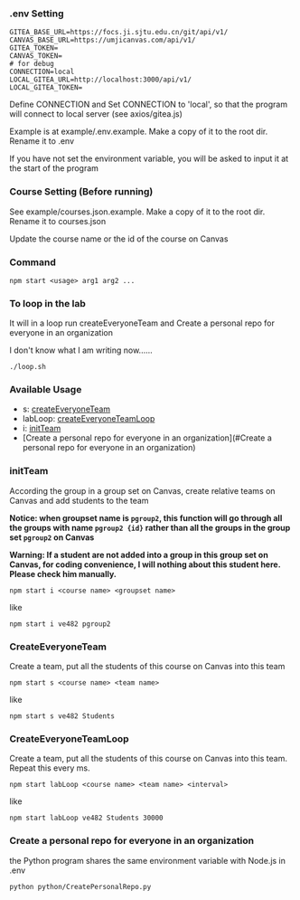 ### .env Setting

~~~shell
GITEA_BASE_URL=https://focs.ji.sjtu.edu.cn/git/api/v1/
CANVAS_BASE_URL=https://umjicanvas.com/api/v1/
GITEA_TOKEN=
CANVAS_TOKEN=
# for debug
CONNECTION=local
LOCAL_GITEA_URL=http://localhost:3000/api/v1/
LOCAL_GITEA_TOKEN=
~~~

Define CONNECTION and Set CONNECTION to 'local', so that the program will connect to local server (see axios/gitea.js) 

Example is at example/.env.example.  Make a copy of it to the root dir. Rename it to .env

If you have not set the environment variable, you will be asked to input it at the start of the program

### Course Setting (Before running)

See example/courses.json.example. Make a copy of it to the root dir. Rename it to courses.json

Update the course name or the id of the course on Canvas


### Command

~~~
npm start <usage> arg1 arg2 ... 
~~~

### To loop in the lab
It will in a loop run createEveryoneTeam and Create a personal repo for everyone in an organization

I don't know what I am writing now......

~~~shell
./loop.sh
~~~

### Available Usage

- s: [createEveryoneTeam](#createEveryoneTeam)
- labLoop: [createEveryoneTeamLoop](#createEveryoneTeamLoop)
- i: [initTeam](#initTeam)
- [Create a personal repo for everyone in an organization](#Create a personal repo for everyone in an organization)


### initTeam

According the group in a group set on Canvas, create relative teams on Canvas and add students to the team

**Notice: when groupset name is `pgroup2`, this function will go through all the groups with name `pgroup2 {id}` rather than all the groups in the group set `pgroup2` on Canvas**

**Warning: If a student are not added into a group in this group set on Canvas, for coding convenience, I will nothing about this student here. Please check him manually.**


~~~
npm start i <course name> <groupset name>
~~~

like

~~~
npm start i ve482 pgroup2
~~~



### CreateEveryoneTeam

Create a team, put all the students of this course on Canvas into this team

~~~
npm start s <course name> <team name>
~~~

like

~~~
npm start s ve482 Students
~~~


### CreateEveryoneTeamLoop

Create a team, put all the students of this course on Canvas into this team. Repeat this every <interval> ms.

~~~
npm start labLoop <course name> <team name> <interval>
~~~

like

~~~
npm start labLoop ve482 Students 30000
~~~

### Create a personal repo for everyone in an organization
the Python program shares the same environment variable with Node.js in .env
~~~shell
python python/CreatePersonalRepo.py
~~~


